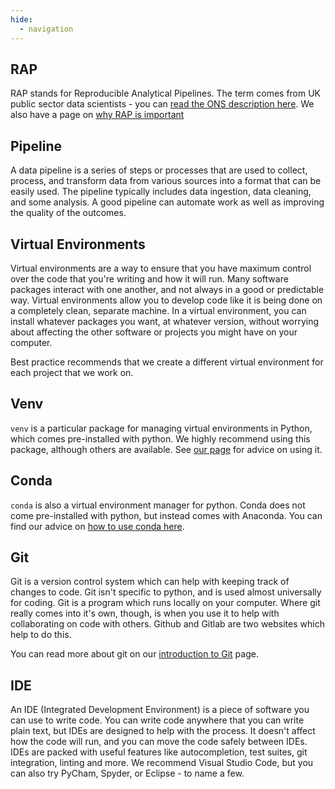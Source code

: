 ```yaml
---
hide:
  - navigation
---
```


## RAP

RAP stands for Reproducible Analytical Pipelines. The term comes from UK public sector data scientists - you can [read the ONS description here](https://datasciencecampus.ons.gov.uk/capability/data-science-campus-faculty/reproducible-analytical-pipeline-journey/#:~:text=Reproducible%20Analytical%20Pipelines%20are%20programs,impressive%20efficiencies%20in%20your%20teams.). We also have a page on [why RAP is important](introduction_to_RAP/why_RAP_is_important.md)

## Pipeline

A data pipeline is a series of steps or processes that are used to collect, process, and transform data from various sources into a format that can be easily used. The pipeline typically includes data ingestion, data cleaning, and some analysis. A good pipeline can automate work as well as improving the quality of the outcomes.

## Virtual Environments

Virtual environments are a way to ensure that you have maximum control over the code that you're writing and how it will run. Many software packages interact with one another, and not always in a good or predictable way. Virtual environments allow you to develop code like it is being done on a completely clean, separate machine. In a virtual environment, you can install whatever packages you want, at whatever version, without worrying about affecting the other software or projects you might have on your computer.

Best practice recommends that we create a different virtual environment for each project that we work on.

## Venv

`venv` is a particular package for managing virtual environments in Python, which comes pre-installed with python. We highly recommend using this package, although others are available. See [our page](training_resources/python/virtual-environments/venv.md) for advice on using it.

## Conda

`conda` is also a virtual environment manager for python. Conda does not come pre-installed with python, but instead comes with Anaconda. You can find our advice on [how to use conda here](training_resources/python/virtual-environments/conda.md).

## Git

Git is a version control system which can help with keeping track of changes to code. Git isn't specific to python, and is used almost universally for coding. Git is a program which runs locally on your computer. Where git really comes into it's own, though, is when you use it to help with collaborating on code with others. Github and Gitlab are two websites which help to do this.

You can read more about git on our [introduction to Git](training_resources/git/intro-to-git.md) page.

## IDE

An IDE (Integrated Development Environment) is a piece of software you can use to write code. You can write code anywhere that you can write plain text, but IDEs are designed to help with the process. It doesn't affect how the code will run, and you can move the code safely between IDEs.
IDEs are packed with useful features like autocompletion, test suites, git integration, linting and more. We recommend Visual Studio Code, but you can also try PyCham, Spyder, or Eclipse - to name a few.
